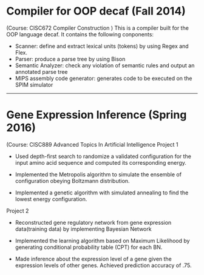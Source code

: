 # Compiler for OOP decaf (Fall 2014)
(Course: CISC672 Compiler Construction )
This is a compiler built for the OOP language decaf. It contains the following conponents:

- Scanner: define and extract lexical units (tokens) by using Regex and Flex.
- Parser: produce a parse tree by using Bison
- Semantic Analyzer: check any violation of semantic rules and output an annotated parse tree
- MIPS assembly code generator: generates code to be executed on the SPIM simulator


-------------------------------------------------------------------------------------------------------------------------
# Gene Expression Inference (Spring 2016)
(Course: CISC889 Advanced Topics In Artificial Intelligence
Project 1
 
- Used depth-first search to randomize a validated configuration for the input amino acid sequence and computed its corresponding energy.
 
- Implemented the Metropolis algorithm to simulate the ensemble of configuration obeying Boltzmann distribution.
 
- Implemented a genetic algorithm with simulated annealing to find the lowest energy configuration.
 
Project 2
 
- Reconstructed gene regulatory network from gene expression data(training data) by implementing Bayesian Network
 
- Implemented the learning algorithm based on Maximum Likelihood by generating conditional probability table (CPT) for each BN.
 
- Made inference about the expression level of a gene given the expression levels of other genes. Achieved prediction accuracy of .75.

